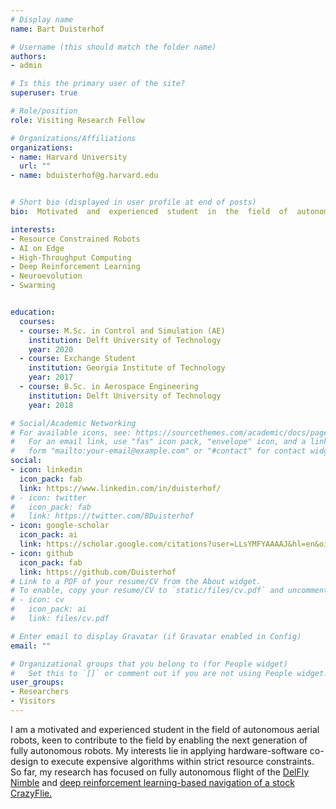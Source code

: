 ```yaml
---
# Display name
name: Bart Duisterhof

# Username (this should match the folder name)
authors:
- admin

# Is this the primary user of the site?
superuser: true

# Role/position
role: Visiting Research Fellow

# Organizations/Affiliations
organizations:
- name: Harvard University
  url: ""
- name: bduisterhof@g.harvard.edu


# Short bio (displayed in user profile at end of posts)
bio:  Motivated  and  experienced  student  in  the  field  of  autonomous  aerial  robots.   

interests:
- Resource Constrained Robots
- AI on Edge
- High-Throughput Computing
- Deep Reinforcement Learning
- Neuroevolution
- Swarming


education:
  courses:  
  - course: M.Sc. in Control and Simulation (AE)
    institution: Delft University of Technology
    year: 2020
  - course: Exchange Student
    institution: Georgia Institute of Technology
    year: 2017
  - course: B.Sc. in Aerospace Engineering
    institution: Delft University of Technology
    year: 2018

# Social/Academic Networking
# For available icons, see: https://sourcethemes.com/academic/docs/page-builder/#icons
#   For an email link, use "fas" icon pack, "envelope" icon, and a link in the
#   form "mailto:your-email@example.com" or "#contact" for contact widget.
social:
- icon: linkedin
  icon_pack: fab
  link: https://www.linkedin.com/in/duisterhof/
# - icon: twitter
#   icon_pack: fab
#   link: https://twitter.com/BDuisterhof
- icon: google-scholar
  icon_pack: ai
  link: https://scholar.google.com/citations?user=LLsYMFYAAAAJ&hl=en&oi=ao
- icon: github
  icon_pack: fab
  link: https://github.com/Duisterhof
# Link to a PDF of your resume/CV from the About widget.
# To enable, copy your resume/CV to `static/files/cv.pdf` and uncomment the lines below.
# - icon: cv
#   icon_pack: ai
#   link: files/cv.pdf

# Enter email to display Gravatar (if Gravatar enabled in Config)
email: ""

# Organizational groups that you belong to (for People widget)
#   Set this to `[]` or comment out if you are not using People widget.
user_groups:
- Researchers
- Visitors
---
```


 I am a motivated  and  experienced  student  in  the  field  of  autonomous  aerial  robots, keen  to  contribute  to the  field  by  enabling  the  next  generation  of  fully  autonomous  robots. My  interests lie in  applying hardware-software co-design to execute expensive algorithms within strict resource constraints. So far, my research has focused on fully autonomous flight of the <a href="http://www.delfly.nl/">DelFly Nimble</a> and  <a href="https://bart-ai.com/publication/duisterhof-2019-learning/">deep reinforcement learning-based navigation of a stock CrazyFlie.</a>
